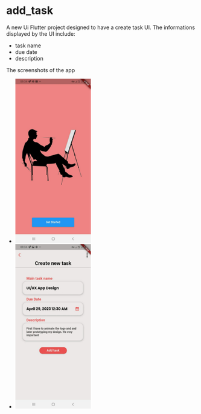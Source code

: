 # add_task

A new Ui Flutter project designed to have a create task UI. The informations displayed by the UI include:
- task name
- due date
- description



The screenshots of the app
- <img src="screenshots/getting_started.jpg" width=200>

- <img src="screenshots/add_new_task.jpg" width=200>

